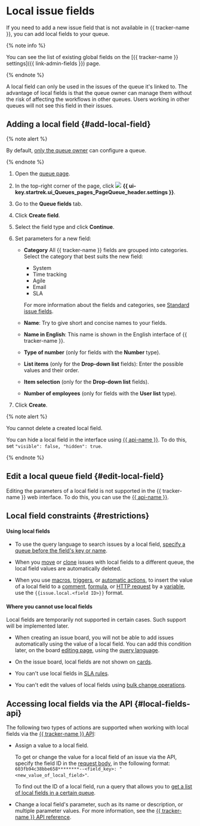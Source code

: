 # Local issue fields

If you need to add a new issue field that is not available in {{ tracker-name }}, you can add local fields to your queue.

{% note info %}

You can see the list of existing global fields on the [{{ tracker-name }} settings]({{ link-admin-fields }}) page.

{% endnote %}

A local field can only be used in the issues of the queue it's linked to. The advantage of local fields is that the queue owner can manage them without the risk of affecting the workflows in other queues. Users working in other queues will not see this field in their issues.

## Adding a local field {#add-local-field}

{% note alert %}

By default, [only the queue owner](manager/queue-access.md) can configure a queue.

{% endnote %}

1. Open the [queue page](user/queue.md).

1. In the top-right corner of the page, click ![](../_assets/tracker/svg/settings-old.svg) **{{ ui-key.startrek.ui_Queues_pages_PageQueue_header.settings }}**.

1. Go to the **Queue fields** tab.

1. Click **Create field**.

1. Select the field type and click **Continue**.

1. Set parameters for a new field:
   * **Category** All {{ tracker-name }} fields are grouped into categories. Select the category that best suits the new field:
      * System
      * Time tracking
      * Agile
      * Email
      * SLA

      For more information about the fields and categories, see [Standard issue fields](user/create-param.md#default-fields).

   * **Name**: Try to give short and concise names to your fields.

   * **Name in English**: This name is shown in the English interface of {{ tracker-name }}.

   * **Type of number** (only for fields with the **Number** type).

   * **List items** (only for the **Drop-down list** fields): Enter the possible values and their order.

   * **Item selection** (only for the **Drop-down list** fields).

   * **Number of employees** (only for fields with the **User list** type).

1. Click **Create**.

{% note alert %}

You cannot delete a created local field.

You can hide a local field in the interface using [{{ api-name }}](concepts/queues/edit-local-field.md). To do this, set `"visible": false, "hidden": true`.

{% endnote %}

## Edit a local queue field {#edit-local-field}

Editing the parameters of a local field is not supported in the {{ tracker-name }} web interface. To do this, you can use the [{{ api-name }}](concepts/queues/edit-local-field.md).


## Local field constraints {#restrictions}

#### Using local fields

* To use the query language to search issues by a local field, [specify a queue before the field's key or name](user/query-filter.md#local_fields).

* When you [move](user/move-ticket.md) or [clone](user/clone.md) issues with local fields to a different queue, the local field values are automatically deleted.

* When you use [macros](manager/create-macroses.md), [triggers](user/trigger.md), or [automatic actions](user/autoactions.md), to insert the value of a local field to a [comment](user/set-action.md#create-comment), [formula](user/set-action.md#section_calc_field), or [HTTP request](user/set-action.md#create-http) by a [variable](user/vars.md#local-fields), use the `{{issue.local.<field ID>}}` format.

#### Where you cannot use local fields

Local fields are temporarily not supported in certain cases. Such support will be implemented later.

* When creating an issue board, you will not be able to add issues automatically using the value of a local field. You can add this condition later, on the board [editing page](manager/edit-agile-board.md#board-settings), using the [query language](user/query-filter.md).

* On the issue board, local fields are not shown on [cards](manager/edit-agile-board.md#sec_layout).

* You can't use local fields in [SLA rules](sla-head.md).

* You can't edit the values of local fields using [bulk change operations](manager/bulk-change.md).

## Accessing local fields via the API {#local-fields-api}

The following two types of actions are supported when working with local fields via the [{{ tracker-name }} API](about-api.md):

* Assign a value to a local field.

   To get or change the value for a local field of an issue via the API, specify the field ID in the [request body](concepts/issues/patch-issue.md), in the following format: `603fb94c38bbe658********--<field_key>: "<new_value_of_local_field>"`.

   To find out the ID of a local field, run a query that allows you to [get a list of local fields in a certain queue](concepts/queues/get-local-fields.md).

* Change a local field's parameter, such as its name or description, or multiple parameter values. For more information, see the [{{ tracker-name }} API reference](concepts/queues/edit-local-field.md).
